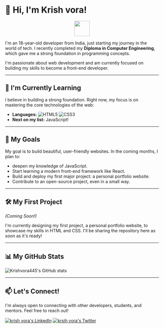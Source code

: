 # 👋 Hi, I'm Krish vora!

<p align="center">
  <img src="https://media.giphy.com/media/v1.Y2lkPTc5MGI3NjExMXN2Z3RtZWN5cWd1ZGJpZGNqY2o5aXc0bWd0amJjcnJoc3U3a2Z1eiZlcD12MV9pbnRlcm5hbF9naWZfYnlfaWQmY3Q9Zw/L1R1tvI9svkIWwpYxK/giphy.gif" width="50px">
</p>

I'm an 18-year-old developer from India, just starting my journey in the world of tech. I recently completed my **Diploma in Computer Engineering**, which gave me a strong foundation in programming concepts.

I'm passionate about web development and am currently focused on building my skills to become a front-end developer.

---

## 🌱 I'm Currently Learning

I believe in building a strong foundation. Right now, my focus is on mastering the core technologies of the web:

* **Languages:**
    ![HTML5](https://img.shields.io/badge/html5-%23E34F26.svg?style=for-the-badge&logo=html5&logoColor=white)
    ![CSS3](https://img.shields.io/badge/css3-%231572B6.svg?style=for-the-badge&logo=css3&logoColor=white)
* **Next on my list:** JavaScript!

---

## 🎯 My Goals

My goal is to build beautiful, user-friendly websites. In the coming months, I plan to:

* deepen my knowledge of JavaScript.
* Start learning a modern front-end framework like React.
* Build and deploy my first major project: a personal portfolio website.
* Contribute to an open-source project, even in a small way.

---

## 🛠️ My First Project

*(Coming Soon!)*

I'm currently designing my first project, a personal portfolio website, to showcase my skills in HTML and CSS. I'll be sharing the repository here as soon as it's ready!

---

## 📊 My GitHub Stats

![Krishvora445's GitHub stats](https://github-readme-stats.vercel.app/api?username=Krishvora445&show_icons=true&theme=radical)

---

## 📫 Let's Connect!

I'm always open to connecting with other developers, students, and mentors. Feel free to reach out!

<p align="left">
<a href="https://linkedin.com/in/krish-vora-81909234b" target="_blank"><img align="center" src="https://img.shields.io/badge/LinkedIn-0077B5?style=for-the-badge&logo=linkedin&logoColor=white" alt="krish vora's LinkedIn" /></a>
<a href="https://twitter.com/krish87872" target="_blank"><img align="center" src="https://img.shields.io/badge/Twitter-1DA1F2?style=for-the-badge&logo=twitter&logoColor=white" alt="krsih vora's Twitter" /></a>
</p>
